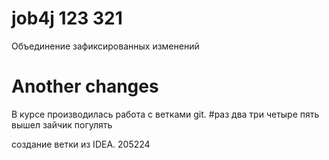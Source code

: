 # job4j 123 321

Объединение зафиксированных изменений

# Another changes 

В курсе производилась работа с ветками git.
#раз два три четыре пять вышел зайчик погулять


создание ветки из IDEA. 205224
